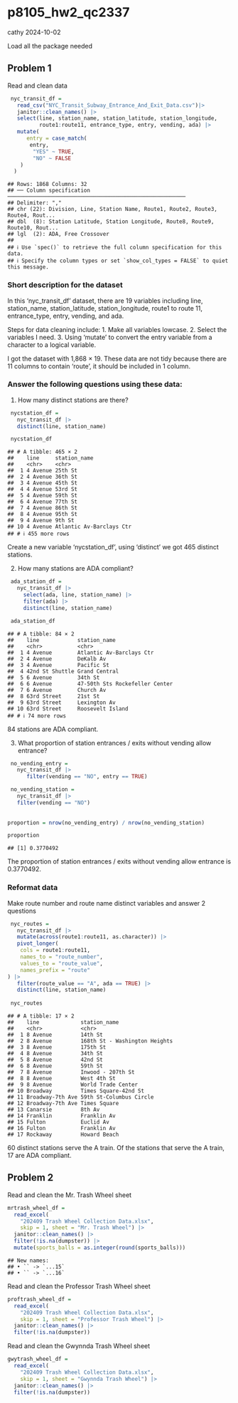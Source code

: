 p8105_hw2_qc2337
================
cathy
2024-10-02

Load all the package needed

## Problem 1

Read and clean data

``` r
 nyc_transit_df =
   read_csv("NYC_Transit_Subway_Entrance_And_Exit_Data.csv")|> 
   janitor::clean_names() |> 
   select(line, station_name, station_latitude, station_longitude, 
          route1:route11, entrance_type, entry, vending, ada) |> 
   mutate(
      entry = case_match(
       entry,
        "YES" ~ TRUE,
        "NO" ~ FALSE
    )
  )
```

    ## Rows: 1868 Columns: 32
    ## ── Column specification ────────────────────────────────────────────────────────
    ## Delimiter: ","
    ## chr (22): Division, Line, Station Name, Route1, Route2, Route3, Route4, Rout...
    ## dbl  (8): Station Latitude, Station Longitude, Route8, Route9, Route10, Rout...
    ## lgl  (2): ADA, Free Crossover
    ## 
    ## ℹ Use `spec()` to retrieve the full column specification for this data.
    ## ℹ Specify the column types or set `show_col_types = FALSE` to quiet this message.

### Short description for the dataset

In this ‘nyc_transit_df’ dataset, there are 19 variables including line,
station_name, station_latitude, station_longitude, route1 to route 11,
entrance_type, entry, vending, and ada.

Steps for data cleaning include: 1. Make all variables lowcase. 2.
Select the variables I need. 3. Using ‘mutate’ to convert the entry
variable from a character to a logical variable.

I got the dataset with 1,868 × 19. These data are not tidy because there
are 11 columns to contain ‘route’, it should be included in 1 column.

### Answer the following questions using these data:

1.  How many distinct stations are there?

``` r
 nycstation_df = 
   nyc_transit_df |> 
   distinct(line, station_name)

 nycstation_df
```

    ## # A tibble: 465 × 2
    ##    line     station_name            
    ##    <chr>    <chr>                   
    ##  1 4 Avenue 25th St                 
    ##  2 4 Avenue 36th St                 
    ##  3 4 Avenue 45th St                 
    ##  4 4 Avenue 53rd St                 
    ##  5 4 Avenue 59th St                 
    ##  6 4 Avenue 77th St                 
    ##  7 4 Avenue 86th St                 
    ##  8 4 Avenue 95th St                 
    ##  9 4 Avenue 9th St                  
    ## 10 4 Avenue Atlantic Av-Barclays Ctr
    ## # ℹ 455 more rows

Create a new variable ‘nycstation_df’, using ‘distinct’ we got 465
distinct stations.

2.  How many stations are ADA compliant?

``` r
 ada_station_df =
   nyc_transit_df |> 
     select(ada, line, station_name) |>
     filter(ada) |> 
     distinct(line, station_name)

 ada_station_df 
```

    ## # A tibble: 84 × 2
    ##    line            station_name                  
    ##    <chr>           <chr>                         
    ##  1 4 Avenue        Atlantic Av-Barclays Ctr      
    ##  2 4 Avenue        DeKalb Av                     
    ##  3 4 Avenue        Pacific St                    
    ##  4 42nd St Shuttle Grand Central                 
    ##  5 6 Avenue        34th St                       
    ##  6 6 Avenue        47-50th Sts Rockefeller Center
    ##  7 6 Avenue        Church Av                     
    ##  8 63rd Street     21st St                       
    ##  9 63rd Street     Lexington Av                  
    ## 10 63rd Street     Roosevelt Island              
    ## # ℹ 74 more rows

84 stations are ADA compliant.

3.  What proportion of station entrances / exits without vending allow
    entrance?

``` r
 no_vending_entry = 
   nyc_transit_df |> 
      filter(vending == "NO", entry == TRUE)

 no_vending_station =
   nyc_transit_df |> 
   filter(vending == "NO")
 
 
proportion = nrow(no_vending_entry) / nrow(no_vending_station)

proportion
```

    ## [1] 0.3770492

The proportion of station entrances / exits without vending allow
entrance is 0.3770492.

### Reformat data

Make route number and route name distinct variables and answer 2
questions

``` r
 nyc_routes =
   nyc_transit_df |> 
   mutate(across(route1:route11, as.character)) |> 
   pivot_longer(
    cols = route1:route11,
    names_to = "route_number",
    values_to = "route_value",
    names_prefix = "route"
) |> 
   filter(route_value == "A", ada == TRUE) |> 
   distinct(line, station_name)
  
 nyc_routes
```

    ## # A tibble: 17 × 2
    ##    line             station_name                 
    ##    <chr>            <chr>                        
    ##  1 8 Avenue         14th St                      
    ##  2 8 Avenue         168th St - Washington Heights
    ##  3 8 Avenue         175th St                     
    ##  4 8 Avenue         34th St                      
    ##  5 8 Avenue         42nd St                      
    ##  6 8 Avenue         59th St                      
    ##  7 8 Avenue         Inwood - 207th St            
    ##  8 8 Avenue         West 4th St                  
    ##  9 8 Avenue         World Trade Center           
    ## 10 Broadway         Times Square-42nd St         
    ## 11 Broadway-7th Ave 59th St-Columbus Circle      
    ## 12 Broadway-7th Ave Times Square                 
    ## 13 Canarsie         8th Av                       
    ## 14 Franklin         Franklin Av                  
    ## 15 Fulton           Euclid Av                    
    ## 16 Fulton           Franklin Av                  
    ## 17 Rockaway         Howard Beach

60 distinct stations serve the A train. Of the stations that serve the A
train, 17 are ADA compliant.

## Problem 2

Read and clean the Mr. Trash Wheel sheet

``` r
mrtrash_wheel_df = 
  read_excel(
    "202409 Trash Wheel Collection Data.xlsx", 
    skip = 1, sheet = "Mr. Trash Wheel") |> 
  janitor::clean_names() |> 
  filter(!is.na(dumpster)) |> 
  mutate(sports_balls = as.integer(round(sports_balls)))
```

    ## New names:
    ## • `` -> `...15`
    ## • `` -> `...16`

Read and clean the Professor Trash Wheel sheet

``` r
proftrash_wheel_df = 
  read_excel(
    "202409 Trash Wheel Collection Data.xlsx", 
    skip = 1, sheet = "Professor Trash Wheel") |> 
  janitor::clean_names() |> 
  filter(!is.na(dumpster))
```

Read and clean the Gwynnda Trash Wheel sheet

``` r
gwytrash_wheel_df = 
  read_excel(
    "202409 Trash Wheel Collection Data.xlsx", 
    skip = 1, sheet = "Gwynnda Trash Wheel") |> 
  janitor::clean_names() |> 
  filter(!is.na(dumpster))
```
